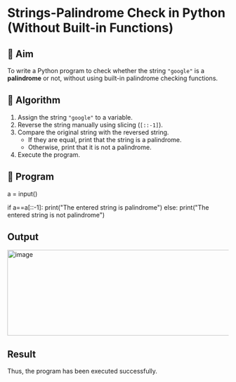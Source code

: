 # Strings-Palindrome Check in Python (Without Built-in Functions)

## 🎯 Aim
To write a Python program to check whether the string `"google"` is a **palindrome** or not, without using built-in palindrome checking functions.

## 🧠 Algorithm
1. Assign the string `"google"` to a variable.
2. Reverse the string manually using slicing (`[::-1]`).
3. Compare the original string with the reversed string.
   - If they are equal, print that the string is a palindrome.
   - Otherwise, print that it is not a palindrome.
4. Execute the program.

## 🧾 Program

a = input()

if a==a[::-1]:
   print("The entered string is palindrome")
else:
    print("The entered string is not palindrome")

## Output
<img width="916" height="195" alt="image" src="https://github.com/user-attachments/assets/295c47ac-0e18-4258-979d-7e5bbfc62e6f" />


## Result
Thus, the program has been executed successfully.
